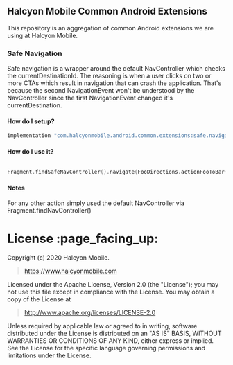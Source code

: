 ## Halcyon Mobile Common Android Extensions

This repository is an aggregation of common Android extensions we are using at Halcyon Mobile.


### Safe Navigation

Safe navigation is a wrapper around the default NavController which checks the currentDestinationId.
The reasoning is when a user clicks on two or more CTAs which result in navigation that can crash the application.
That's because the second NavigationEvent won't be understood by the NavController since the first NavigationEvent changed it's currentDestination.

#### How do I setup?

```gradle
implementation "com.halcyonmobile.android.common.extensions:safe.navigation:<latest-version>"
```

#### How do I use it?

```kotlin

Fragment.findSafeNavController().navigate(FooDirections.actionFooToBar())

```

#### Notes
For any other action simply used the default NavController via Fragment.findNavController()



<h1 id="license">License :page_facing_up:</h1>

Copyright (c) 2020 Halcyon Mobile.
> https://www.halcyonmobile.com

Licensed under the Apache License, Version 2.0 (the "License");
you may not use this file except in compliance with the License.
You may obtain a copy of the License at

> http://www.apache.org/licenses/LICENSE-2.0

Unless required by applicable law or agreed to in writing, software
distributed under the License is distributed on an "AS IS" BASIS,
WITHOUT WARRANTIES OR CONDITIONS OF ANY KIND, either express or implied.
See the License for the specific language governing permissions and
limitations under the License.